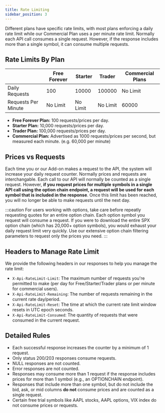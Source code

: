 ```yaml
---
title: Rate Limiting
sidebar_position: 3
---
```


Different plans have specific rate limits, with most plans enforcing a daily rate limit while our Commercial Plan uses a per minute rate limit. Normally each API call consumes a single request. However, if the response includes more than a single symbol, it can consume multiple requests.

## Rate Limits By Plan

|                       | Free Forever | Starter   | Trader    | Commercial Plans |
|-----------------------|--------------|-----------|-----------|------------------|
| Daily Requests        | 100          | 10000     | 100000    | No Limit         |
| Requests Per Minute   | No Limit     | No Limit  | No Limit  | 60000            |

- **Free Forever Plan:** 100 requests/prices per day.
- **Starter Plan:** 10,000 requests/prices per day.
- **Trader Plan:** 100,000 requests/prices per day.
- **Commercial Plan:** Advertised as 1000 requests/prices per second, but measured each minute. (e.g. 60,000 per minute)

## Prices vs Requests
Each time you or our Add-on makes a request to the API, the system will increase your daily request counter. Normally prices and requests are interchangable. Each call to our API will normally be counted as a single request. However, **if you request prices for multiple symbols in a single API call using the option chain endpoint, a request will be used for each symbol that is included in the response**. Once this limit has been reached, you will no longer be able to make requests until the next day.

:::caution For users working with options, take care before repeatly requesting quotes for an entire option chain. Each option symbol you request will consume a request. If you were to download the entire SPX option chain (which has 20,000+ option symbols), you would exhaust your daily request limit very quickly. Use our extensive option chain filtering parameters to request only the prices you need. :::

## Headers to Manage Rate Limit
We provide the following headers in our responses to help you manage the rate limit:

- `X-Api-RateLimit-Limit`: The maximum number of requests you're permitted to make (per day for Free/Starter/Trader plans or per minute for commercial users).
- `X-Api-RateLimit-Remaining`: The number of requests remaining in the current rate day/period.
- `X-Api-RateLimit-Reset`: The time at which the current rate limit window resets in UTC epoch seconds.
- `X-Api-RateLimit-Consumed`: The quantity of requests that were consumed in the current request.

## Detailed Rules
- Each successful response increases the counter by a minimum of 1 request.
- Only status 200/203 responses consume requests.
- NULL responses are not counted.
- Error responses are not counted.
- Responses may consume more than 1 request if the response includes prices for more than 1 symbol (e.g., an OPTIONCHAIN endpoint).
- Responses that include more than one symbol, but do not include the bid, ask, or mid columns **do not** consume prices and are counted as a single request.
- Certain free trial symbols like AAPL stocks, AAPL options, VIX index do not consume prices or requests.
